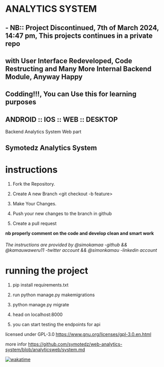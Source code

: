# ANALYTICS SYSTEM

## - NB:: Project Discontinued, 7th of March 2024, 14:47 pm, This projects continues in a private repo 
## with User Interface Redeveloped, Code Restructing and Many More Internal Backend Module, Anyway Happy
## Codding!!!, You can Use this for learning purposes

## ANDROID :: IOS :: WEB  :: DESKTOP 
Backend Analytics System
Web part

## Symotedz Analytics System

# instructions
1) Fork the Repository.

2) Create A new Branch <git checkout -b feature>

3) Make Your Changes.

4) Push your new changes to the branch in github

5) Create a pull request

<b>nb properly comment on the code and develop clean and smart work</b>

<h6>The instructions are provided by @simokamaa -github && @kamauwaweru11 -twitter account && @simonkamau -linkedin account

# running the project
1) pip install requirements.txt

2) run python manage.py makemigrations

3) python manage.py migrate 

4) head on localhost:8000

5) you can start testing the endpoints for api

 licensed under GPL-3.0 https://www.gnu.org/licenses/gpl-3.0.en.html

 more infor https://github.com/symotedz/web-analytics-system/blob/analyticsweb/system.md

 <a href="https://wakatime.com/badge/github/symotedz/web-analytics-system"><img src="https://wakatime.com/badge/github/symotedz/web-analytics-system.svg" alt="wakatime"></a>





